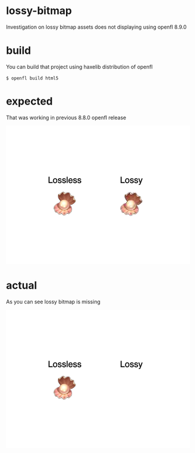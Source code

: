 # lossy-bitmap

Investigation on lossy bitmap assets does not displaying using openfl 8.9.0

# build

You can build that project using haxelib distribution of openfl

    $ openfl build html5

# expected

That was working in previous 8.8.0 openfl release

![openfl 8.8](doc/openfl-8.8.png)

# actual

As you can see lossy bitmap is missing

![openfl 8.9](doc/openfl-8.9.png)